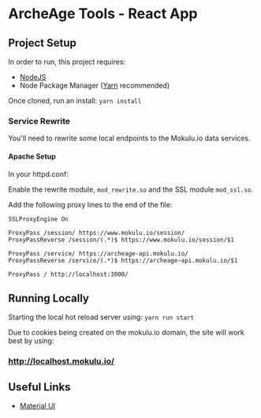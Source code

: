 # ArcheAge Tools - React App

## Project Setup
In order to run, this project requires:
- [NodeJS](https://nodejs.org/)
- Node Package Manager ([Yarn](https://yarnpkg.com) recommended)

Once cloned, run an install:
`yarn install`

### Service Rewrite
You'll need to rewrite some local endpoints to the Mokulu.io data services.

#### Apache Setup
In your httpd.conf:

Enable the rewrite module, `mod_rewrite.so` and the SSL module `mod_ssl.so`.

Add the following proxy lines to the end of the file:
```
SSLProxyEngine On

ProxyPass /session/ https://www.mokulu.io/session/
ProxyPassReverse /session/(.*)$ https://www.mokulu.io/session/$1

ProxyPass /service/ https://archeage-api.mokulu.io/
ProxyPassReverse /service/(.*)$ https://archeage-api.mokulu.io/$1

ProxyPass / http://localhost:3000/
```

## Running Locally

Starting the local hot reload server using:
`yarn run start`

Due to cookies being created on the mokulu.io domain, the site will work best by using:
### http://localhost.mokulu.io/

## Useful Links
- [Material UI](https://material-ui.com/)
